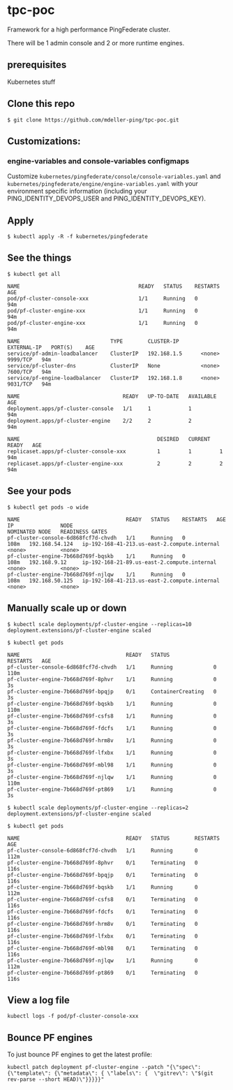 # tpc-poc
  
Framework for a high performance PingFederate cluster.

There will be 1 admin console and 2 or more runtime engines.

## prerequisites

Kubernetes stuff

## Clone this repo

```text
$ git clone https://github.com/mdeller-ping/tpc-poc.git
```
## Customizations:
### engine-variables and console-variables configmaps
Customize `kubernetes/pingfederate/console/console-variables.yaml` and `kubernetes/pingfederate/engine/engine-variables.yaml` with your environment specific information (including your PING_IDENTITY_DEVOPS_USER and PING_IDENTITY_DEVOPS_KEY). 

## Apply

```text
$ kubectl apply -R -f kubernetes/pingfederate
```

## See the things

```text
$ kubectl get all
```

```text
NAME                                      READY   STATUS    RESTARTS   AGE
pod/pf-cluster-console-xxx                1/1     Running   0          94m
pod/pf-cluster-engine-xxx                 1/1     Running   0          94m
pod/pf-cluster-engine-xxx                 1/1     Running   0          94m

NAME                             TYPE        CLUSTER-IP       EXTERNAL-IP   PORT(S)    AGE
service/pf-admin-loadbalancer    ClusterIP   192.168.1.5      <none>        9999/TCP   94m
service/pf-cluster-dns           ClusterIP   None             <none>        7600/TCP   94m
service/pf-engine-loadbalancer   ClusterIP   192.168.1.8      <none>        9031/TCP   94m

NAME                                 READY   UP-TO-DATE   AVAILABLE   AGE
deployment.apps/pf-cluster-console   1/1     1            1           94m
deployment.apps/pf-cluster-engine    2/2     2            2           94m

NAME                                            DESIRED   CURRENT   READY   AGE
replicaset.apps/pf-cluster-console-xxx          1         1         1       94m
replicaset.apps/pf-cluster-engine-xxx           2         2         2       94m
```

## See your pods

```text
$ kubectl get pods -o wide
```

```text
NAME                                  READY   STATUS    RESTARTS   AGE    IP               NODE                                           NOMINATED NODE   READINESS GATES
pf-cluster-console-6d868fcf7d-chvdh   1/1     Running   0          108m   192.168.54.124   ip-192-168-41-213.us-east-2.compute.internal   <none>           <none>
pf-cluster-engine-7b668d769f-bqskb    1/1     Running   0          108m   192.168.9.12     ip-192-168-21-89.us-east-2.compute.internal    <none>           <none>
pf-cluster-engine-7b668d769f-njlqw    1/1     Running   0          108m   192.168.50.125   ip-192-168-41-213.us-east-2.compute.internal   <none>           <none>
```

## Manually scale up or down

```text
$ kubectl scale deployments/pf-cluster-engine --replicas=10
deployment.extensions/pf-cluster-engine scaled

$ kubectl get pods

NAME                                  READY   STATUS              RESTARTS   AGE
pf-cluster-console-6d868fcf7d-chvdh   1/1     Running             0          110m
pf-cluster-engine-7b668d769f-8phvr    1/1     Running             0          3s
pf-cluster-engine-7b668d769f-bpqjp    0/1     ContainerCreating   0          3s
pf-cluster-engine-7b668d769f-bqskb    1/1     Running             0          110m
pf-cluster-engine-7b668d769f-csfs8    1/1     Running             0          3s
pf-cluster-engine-7b668d769f-fdcfs    1/1     Running             0          3s
pf-cluster-engine-7b668d769f-hrm8v    1/1     Running             0          3s
pf-cluster-engine-7b668d769f-lfxbx    1/1     Running             0          3s
pf-cluster-engine-7b668d769f-mbl98    1/1     Running             0          3s
pf-cluster-engine-7b668d769f-njlqw    1/1     Running             0          110m
pf-cluster-engine-7b668d769f-pt869    1/1     Running             0          3s

$ kubectl scale deployments/pf-cluster-engine --replicas=2
deployment.extensions/pf-cluster-engine scaled

$ kubectl get pods

NAME                                  READY   STATUS        RESTARTS   AGE
pf-cluster-console-6d868fcf7d-chvdh   1/1     Running       0          112m
pf-cluster-engine-7b668d769f-8phvr    0/1     Terminating   0          116s
pf-cluster-engine-7b668d769f-bpqjp    0/1     Terminating   0          116s
pf-cluster-engine-7b668d769f-bqskb    1/1     Running       0          112m
pf-cluster-engine-7b668d769f-csfs8    0/1     Terminating   0          116s
pf-cluster-engine-7b668d769f-fdcfs    0/1     Terminating   0          116s
pf-cluster-engine-7b668d769f-hrm8v    0/1     Terminating   0          116s
pf-cluster-engine-7b668d769f-lfxbx    0/1     Terminating   0          116s
pf-cluster-engine-7b668d769f-mbl98    0/1     Terminating   0          116s
pf-cluster-engine-7b668d769f-njlqw    1/1     Running       0          112m
pf-cluster-engine-7b668d769f-pt869    0/1     Terminating   0          116s
```

## View a log file

```text
kubectl logs -f pod/pf-cluster-console-xxx
```

## Bounce PF engines
To just bounce PF engines to get the latest profile:
```
kubectl patch deployment pf-cluster-engine --patch "{\"spec\": {\"template\": {\"metadata\": { \"labels\": {  \"gitrev\": \"$(git rev-parse --short HEAD)\"}}}}}"
```
